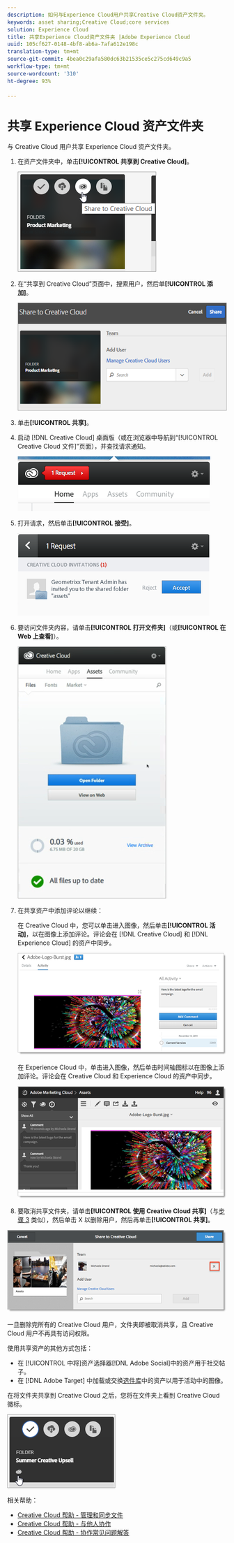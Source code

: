 ```yaml
---
description: 如何与Experience Cloud用户共享Creative Cloud资产文件夹。
keywords: asset sharing;Creative Cloud;core services
solution: Experience Cloud
title: 共享Experience Cloud资产文件夹 |Adobe Experience Cloud
uuid: 105cf627-0148-4bf8-ab6a-7afa612e198c
translation-type: tm+mt
source-git-commit: 4bea0c29afa580dc63b21535ce5c275cd649c9a5
workflow-type: tm+mt
source-wordcount: '310'
ht-degree: 93%

---
```



# 共享 Experience Cloud 资产文件夹

与 Creative Cloud 用户共享 Experience Cloud 资产文件夹。

1. 在资产文件夹中，单击&#x200B;**[!UICONTROL 共享到 Creative Cloud]**。

   ![步骤结果](assets/asset-share-cc.png)
1. 在“共享到 Creative Cloud”页面中，搜索用户，然后单&#x200B;**[!UICONTROL 添加]**。

   ![](assets/asset-share-cc-page.png)

1. 单击&#x200B;**[!UICONTROL 共享]**。
1. 启动 [!DNL Creative Cloud] 桌面版（或在浏览器中导航到“[!UICONTROL Creative Cloud 文件]”页面），并查找请求通知。

   ![](assets/cc_share_request.png)
1. 打开请求，然后单击&#x200B;**[!UICONTROL 接受]**。

   ![步骤结果](assets/cc_share_accept.png)
1. 要访问文件夹内容，请单击&#x200B;**[!UICONTROL 打开文件夹]**（或&#x200B;**[!UICONTROL 在 Web 上查看]**）。

   ![步骤结果](assets/creative_cloud_open_folder.png)
1. 在共享资产中添加评论以继续：

   在 Creative Cloud 中，您可以单击进入图像，然后单击&#x200B;**[!UICONTROL 活动]**，以在图像上添加评论。评论会在 [!DNL Creative Cloud] 和 [!DNL Experience Cloud] 的资产中同步。

   ![](assets/asset_comment_cc.png)

   在 Experience Cloud 中，单击进入图像，然后单击时间轴图标以在图像上添加评论。评论会在 Creative Cloud 和 Experience Cloud 的资产中同步。

   ![](assets/asset_comment_mac.png)

1. 要取消共享文件夹，请单击&#x200B;**[!UICONTROL 使用 Creative Cloud 共享]**（与[步骤 3](../experience-cloud-assets/t-share-creative-cloud.md#step_BA17CFA185284641A9B878BA29551996) 类似），然后单击 X 以删除用户，然后再单击&#x200B;**[!UICONTROL 共享]**。

![](assets/asset_remove_user.png)

一旦删除完所有的 Creative Cloud 用户，文件夹即被取消共享，且 Creative Cloud 用户不再具有访问权限。

使用共享资产的其他方式包括：

* 在 [!UICONTROL  中将]资产选择器[!DNL Adobe Social]中的资产用于社交帖子。
* 在 [!DNL Adobe Target] 中加载或交换[选件库](https://docs.adobe.com/help/zh-Hans/target/using/experiences/offers/manage-content.html)中的资产以用于活动中的图像。

在将文件夹共享到 Creative Cloud 之后，您将在文件夹上看到 Creative Cloud 徽标。

![](assets/asset-cc-logo.png)

相关帮助：

* [Creative Cloud 帮助 - 管理和同步文件](https://helpx.adobe.com/cn/creative-cloud/help/sync-files.html)
* [Creative Cloud 帮助 - 与他人协作](https://helpx.adobe.com/cn/creative-cloud/help/collaboration.html)
* [Creative Cloud 帮助 - 协作常见问题解答](https://helpx.adobe.com/cn/creative-cloud/help/collaboration-faq.html)
